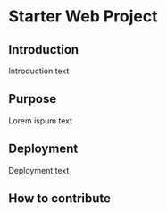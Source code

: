 # Starter Web Project

## Introduction

Introduction text

## Purpose

Lorem ispum text

## Deployment

Deployment text

## How to contribute